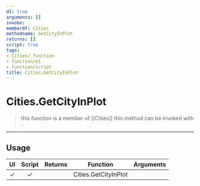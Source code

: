 ```yaml
---
UI: true
arguments: []
invoke: .
memberOf: Cities
methodname: GetCityInPlot
returns: []
script: true
tags:
- Cities/_function
- function/UI
- function/script
title: Cities.GetCityInPlot
---
```

# Cities.GetCityInPlot
> this function is a member of [[Cities]]
> this method can be invoked with `.`
-----
## Usage
|  UI | Script | Returns | Function | Arguments |
|:---:|:------:|-------:|:--------:|:---------|
|✓|✓||Cities.GetCityInPlot||
